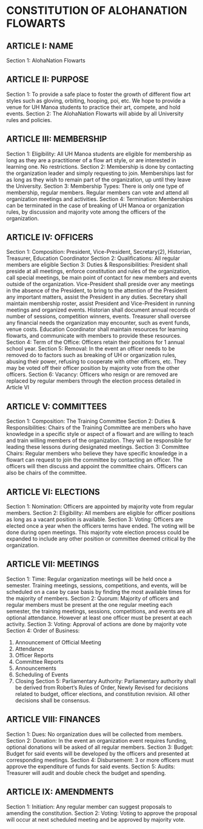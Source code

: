 # CONSTITUTION OF ALOHANATION FLOWARTS 
 
## ARTICLE I: NAME 
Section 1: AlohaNation Flowarts 
 
## ARTICLE II: PURPOSE 
Section 1:  To provide a safe place to foster the growth of different flow art styles such as gloving, orbiting, hooping, poi, etc.  We hope to provide a venue for UH Manoa students to practice their art, compete, and hold events. 
Section 2:  The AlohaNation Flowarts will abide by all University rules and policies. 
 
## ARTICLE III: MEMBERSHIP 
Section 1:  Eligibility: All UH Manoa students are eligible for membership as long as they are a practitioner of a flow art style, or are interested in learning one.  No restrictions. 
Section 2:  Membership is done by contacting the organization leader and simply requesting to join.  Memberships last for as long as they wish to remain part of the organization, up until they leave the University. 
Section 3:  Membership Types: There is only one type of membership, regular members.  Regular members can vote and attend all organization meetings and activities. 
Section 4:  Termination: Memberships can be terminated in the case of breaking of UH Manoa or organization rules, by discussion and majority vote among the officers of the organization. 
 
## ARTICLE IV: OFFICERS 
Section 1:  Composition: President, Vice-President, Secretary(2), Historian, Treasurer, Education Coordinator 
Section 2:  Qualifications: All regular members are eligible 
Section 3:  Duties & Responsibilities: 
 President shall preside at all meetings, enforce constitution and rules of the organization, call special meetings, be main point of contact for new members and events outside of the organization. 
 Vice-President shall preside over any meetings in the absence of the President, to bring to the attention of the President any important matters, assist the President in any duties. 
 Secretary shall maintain membership roster, assist President and Vice-President in running meetings and organized events. 
 Historian shall document annual records of number of sessions, competition winners, events. 
 Treasurer shall oversee any financial needs the organization may encounter, such as event funds, venue costs. 
 Education Coordinator shall maintain resources for learning flowarts, and communicate with members to provide these resources. 
Section 4:  Term of the Office: Officers retain their positions for 1 annual school year. 
Section 5:  Removal: In the event an officer needs to be removed do to factors such as breaking of UH or organization rules, abusing their power, refusing to cooperate with other officers, etc.  They may be voted off their officer position by majority vote from the other officers. 
Section 6:  Vacancy: Officers who resign or are removed are replaced by regular members through the election process detailed in Article VI 
 
## ARTICLE V: COMMITTEES 
Section 1:  Composition: The Training Committee 
Section 2:  Duties & Responsibilities: Chairs of the Training Committee are members who have knowledge in a specific style or aspect of a flowart and are willing to teach and train willing members of the organization.  They will be responsible for leading these lessons during designated meetings. 
Section 3:  Committee Chairs: Regular members who believe they have specific knowledge in a flowart can request to join the committee by contacting an officer.  The officers will then discuss and appoint the committee chairs.  Officers can also be chairs of the committee. 
 
## ARTICLE VI: ELECTIONS 
Section 1:  Nomination: Officers are appointed by majority vote from regular members. 
Section 2:  Eligibility: All members are eligible for officer positions as long as a vacant position is available. 
Section 3:  Voting: Officers are elected once a year when the officers terms have ended.  The voting will be done during open meetings. 
This majority vote election process could be expanded to include any other position or committee deemed critical by the organization. 
 
## ARTICLE VII: MEETINGS 
Section 1:  Time: Regular organization meetings will be held once a semester.  Training meetings, sessions, competitions, and events, will be scheduled on a case by case basis by finding the most available times for the majority of members. 
Section 2:  Quorum: Majority of officers and regular members must be present at the one regular meeting each semester, the training meetings, sessions, competitions, and events are all optional attendance.  However at least one officer must be present at each activity. 
Section 3:  Voting: Approval of actions are done by majority vote 
Section 4:  Order of Business: 
1) Announcement of Official Meeting  
2) Attendance  
3) Officer Reports  
4) Committee Reports  
5) Announcements  
6) Scheduling of Events  
7) Closing 
Section 5:  Parliamentary Authority: Parliamentary authority shall be derived from Robert’s Rules of Order, Newly Revised for decisions related to budget, officer elections, and constitution revision. All other decisions shall be consensus. 
 
## ARTICLE VIII: FINANCES 
Section 1:  Dues: No organization dues will be collected from members. 
Section 2:  Donation: In the event an organization event requires funding, optional donations will be asked of all regular members. 
Section 3:  Budget: Budget for said events will be developed by the officers and presented at corresponding meetings. 
Section 4:  Disbursement: 3 or more officers must approve the expenditure of funds for said events. 
Section 5:  Audits: Treasurer will audit and double check the budget and spending. 
 
## ARTICLE IX: AMENDMENTS 
Section 1:  Initiation: Any regular member can suggest proposals to amending the constitution. 
Section 2:  Voting: Voting to approve the proposal will occur at next scheduled meeting and be approved by majority vote. 
